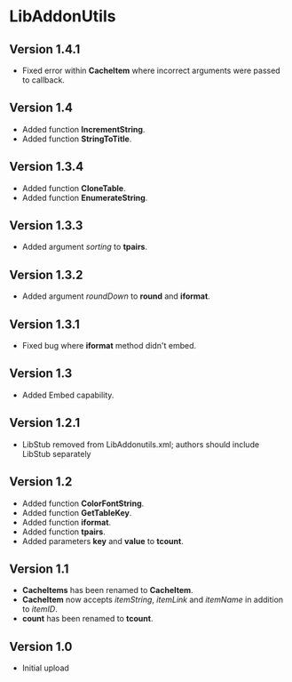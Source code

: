 # LibAddonUtils

## Version 1.4.1

-   Fixed error within **CacheItem** where incorrect arguments were passed to callback.

## Version 1.4

-   Added function **IncrementString**.
-   Added function **StringToTitle**.

## Version 1.3.4

-   Added function **CloneTable**.
-   Added function **EnumerateString**.

## Version 1.3.3

-   Added argument _sorting_ to **tpairs**.

## Version 1.3.2

-   Added argument _roundDown_ to **round** and **iformat**.

## Version 1.3.1

-   Fixed bug where **iformat** method didn't embed.

## Version 1.3

-   Added Embed capability.

## Version 1.2.1

-   LibStub removed from LibAddonutils.xml; authors should include LibStub separately

## Version 1.2

-   Added function **ColorFontString**.
-   Added function **GetTableKey**.
-   Added function **iformat**.
-   Added function **tpairs**.
-   Added parameters **key** and **value** to **tcount**.

## Version 1.1

-   **CacheItems** has been renamed to **CacheItem**.
-   **CacheItem** now accepts _itemString_, _itemLink_ and _itemName_ in addition to _itemID_.
-   **count** has been renamed to **tcount**.

## Version 1.0

-   Initial upload
